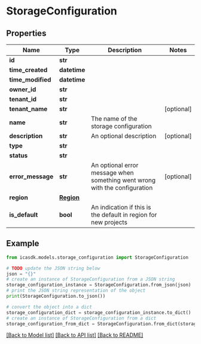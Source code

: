 # StorageConfiguration


## Properties

Name | Type | Description | Notes
------------ | ------------- | ------------- | -------------
**id** | **str** |  | 
**time_created** | **datetime** |  | 
**time_modified** | **datetime** |  | 
**owner_id** | **str** |  | 
**tenant_id** | **str** |  | 
**tenant_name** | **str** |  | [optional] 
**name** | **str** | The name of the storage configuration | 
**description** | **str** | An optional description | [optional] 
**type** | **str** |  | 
**status** | **str** |  | 
**error_message** | **str** | An optional error message when something went wrong with the configuration | [optional] 
**region** | [**Region**](Region.md) |  | 
**is_default** | **bool** | An indication if this is the default in region for new projects | 

## Example

```python
from icasdk.models.storage_configuration import StorageConfiguration

# TODO update the JSON string below
json = "{}"
# create an instance of StorageConfiguration from a JSON string
storage_configuration_instance = StorageConfiguration.from_json(json)
# print the JSON string representation of the object
print(StorageConfiguration.to_json())

# convert the object into a dict
storage_configuration_dict = storage_configuration_instance.to_dict()
# create an instance of StorageConfiguration from a dict
storage_configuration_from_dict = StorageConfiguration.from_dict(storage_configuration_dict)
```
[[Back to Model list]](../README.md#documentation-for-models) [[Back to API list]](../README.md#documentation-for-api-endpoints) [[Back to README]](../README.md)


